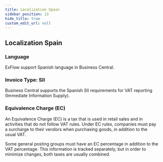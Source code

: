```yaml
---
title: Localization Spain
sidebar_position: 13
hide_title: true
custom_edit_url: null
---
```

## Localization Spain

### Language

ExFlow support Spanish language in Business Central.

### Invoice Type: SII

Business Central supports the Spanish SII requirements for VAT reporting
(Immediate Information Supply).

### Equivalence Charge (EC)

An Equivalence Charge (EC) is a tax that is used in retail sales and in
activities that do not follow VAT rules. Under EC rules, companies must
pay a surcharge to their vendors when purchasing goods, in addition to
the usual VAT.

Some general posting groups must have an EC percentage in addition to
the VAT percentage. This information is tracked separately, but in order
to minimize changes, both taxes are usually combined.
